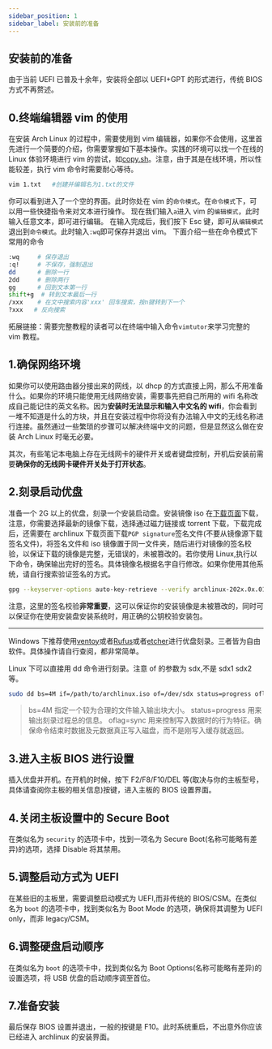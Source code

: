 ```yaml
---
sidebar_position: 1
sidebar_label: 安装前的准备
---
```



## 安装前的准备

由于当前 UEFI 已普及十余年，安装将全部以 UEFI+GPT 的形式进行，传统 BIOS 方式不再赘述。

## 0.终端编辑器 vim 的使用

在安装 Arch Linux 的过程中，需要使用到 vim 编辑器，如果你不会使用，这里首先进行一个简要的介绍，你需要掌握如下基本操作。实践的环境可以找一个在线的 Linux 体验环境进行 vim 的尝试，如[copy.sh](https://copy.sh/v86/?profile=archlinux)。注意，由于其是在线环境，所以性能较差，执行 vim 命令时需要耐心等待。

```bash
vim 1.txt   #创建并编辑名为1.txt的文件
```

你可以看到进入了一个空的界面。此时你处在 vim 的`命令模式`。在`命令模式`下，可以用一些快捷指令来对文本进行操作。 现在我们输入`a`进入 vim 的`编辑模式`，此时输入任意文本，即可进行编辑。 在输入完成后，我们按下 Esc 键，即可从`编辑模式`退出到`命令模式`。此时输入`:wq`即可保存并退出 vim。 下面介绍一些在命令模式下常用的命令

```bash
:wq     # 保存退出
:q!     # 不保存，强制退出
dd      # 删除一行
2dd     # 删除两行
gg      # 回到文本第一行
shift+g  # 转到文本最后一行
/xxx    # 在文中搜索内容'xxx' 回车搜索，按n键转到下一个
?xxx   # 反向搜索
```

拓展链接：需要完整教程的读者可以在终端中输入命令`vimtutor`来学习完整的 vim 教程。

## 1.确保网络环境

如果你可以使用路由器分接出来的网线，以 dhcp 的方式直接上网，那么不用准备什么。如果你的环境只能使用无线网络安装，需要事先把自己所用的 wifi 名称改成自己能记住的英文名称。因为**安装时无法显示和输入中文名的 wifi**，你会看到一堆不知道是什么的方块，并且在安装过程中你将没有办法输入中文的无线名称进行连接。虽然通过一些繁琐的步骤可以解决终端中文的问题，但是显然这么做在安装 Arch Linux 时毫无必要。

其次，有些笔记本电脑上存在无线网卡的硬件开关或者键盘控制，开机后安装前需要**确保你的无线网卡硬件开关处于打开状态**。

## 2.刻录启动优盘

准备一个 2G 以上的优盘，刻录一个安装启动盘。安装镜像 iso 在[下载页面](https://archlinux.org/download/)下载，注意，你需要选择最新的镜像下载，选择通过磁力链接或 torrent 下载，下载完成后，还需要在 archlinux 下载页面下载`PGP signature`签名文件(不要从镜像源下载签名文件)，将签名文件和 iso 镜像置于同一文件夹，随后进行对镜像的签名校验，以保证下载的镜像是完整，无错误的，未被篡改的。若你使用 Linux,执行以下命令，确保输出完好的签名。具体镜像名根据名字自行修改。如果你使用其他系统，请自行搜索验证签名的方式。

```bash
gpg --keyserver-options auto-key-retrieve --verify archlinux-202x.0x.01-x86_64.iso.sig
```

注意，这里的签名校验**非常重要**，这可以保证你的安装镜像是未被篡改的，同时可以保证你在使用安装盘安装系统时，用正确的公钥校验安装包。

------

Windows 下推荐使用[ventoy](https://www.ventoy.net/cn/doc_start.html)或者[Rufus](https://rufus.ie/)或者[etcher](https://github.com/balena-io/etcher)进行优盘刻录。三者皆为自由软件。具体操作请自行查阅，都非常简单。

Linux 下可以直接用 dd 命令进行刻录。注意 of 的参数为 sdx,不是 sdx1 sdx2 等。

```bash
sudo dd bs=4M if=/path/to/archlinux.iso of=/dev/sdx status=progress oflag=sync
```

> bs=4M 指定一个较为合理的文件输入输出块大小。
> status=progress 用来输出刻录过程总的信息。
> oflag=sync 用来控制写入数据时的行为特征。确保命令结束时数据及元数据真正写入磁盘，而不是刚写入缓存就返回。

## 3.进入主板 BIOS 进行设置

插入优盘并开机。在开机的时候，按下 F2/F8/F10/DEL 等(取决与你的主板型号，具体请查阅你主板的相关信息)按键，进入主板的 BIOS 设置界面。

## 4.关闭主板设置中的 Secure Boot

在类似名为 `security` 的选项卡中，找到一项名为 Secure Boot(名称可能略有差异)的选项，选择 Disable 将其禁用。

## 5.调整启动方式为 UEFI

在某些旧的主板里，需要调整启动模式为 UEFI,而非传统的 BIOS/CSM。在类似名为 `boot` 的选项卡中，找到类似名为 Boot Mode 的选项，确保将其调整为 UEFI only，而非 legacy/CSM。

## 6.调整硬盘启动顺序

在类似名为 `boot` 的选项卡中，找到类似名为 Boot Options(名称可能略有差异)的设置选项，将 USB 优盘的启动顺序调至首位。

## 7.准备安装

最后保存 BIOS 设置并退出，一般的按键是 F10。此时系统重启，不出意外你应该已经进入 archlinux 的安装界面。


